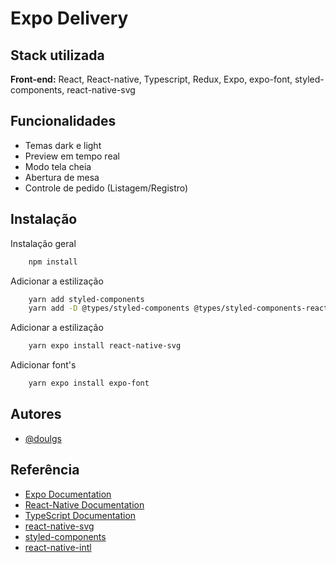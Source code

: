 
# Expo Delivery


## Stack utilizada

**Front-end:** React, React-native, Typescript, Redux, Expo, expo-font, styled-components, react-native-svg




## Funcionalidades

- Temas dark e light
- Preview em tempo real
- Modo tela cheia
- Abertura de mesa
- Controle de pedido (Listagem/Registro)

## Instalação

Instalação geral

```bash
    npm install
```

Adicionar a estilização

```bash
    yarn add styled-components
    yarn add -D @types/styled-components @types/styled-components-react-native
```

Adicionar a estilização

```bash
    yarn expo install react-native-svg
```

Adicionar font's

```bash
    yarn expo install expo-font
```
    
## Autores

- [@doulgs](https://github.com/doulgs)


## Referência

 - [Expo Documentation](https://docs.expo.dev/)
 - [React-Native Documentation](https://reactnative.dev/docs/environment-setup)
 - [TypeScript Documentation](https://www.typescriptlang.org/docs/)
 - [react-native-svg](https://github.com/software-mansion/react-native-svg)
 - [styled-components](https://styled-components.com/docs)
 - [react-native-intl](https://www.npmjs.com/package/react-native-intl)

